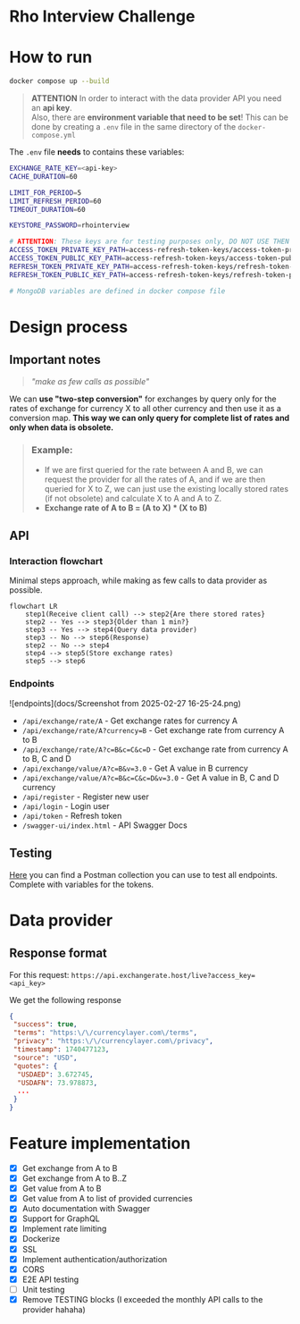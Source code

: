 # Rho Interview Challenge

# How to run 

```bash
docker compose up --build
```

> **ATTENTION**
> In order to interact with the data provider API you need an **api key**.\
> Also, there are **environment variable that need to be set**! This can be done by creating a `.env` file in the same directory of the `docker-compose.yml`

The `.env` file **needs** to contains these variables:
```bash
EXCHANGE_RATE_KEY=<api-key>
CACHE_DURATION=60

LIMIT_FOR_PERIOD=5
LIMIT_REFRESH_PERIOD=60
TIMEOUT_DURATION=60

KEYSTORE_PASSWORD=rhointerview

# ATTENTION: These keys are for testing purposes only, DO NOT USE THEN IM PRODUCTION!
ACCESS_TOKEN_PRIVATE_KEY_PATH=access-refresh-token-keys/access-token-private.key
ACCESS_TOKEN_PUBLIC_KEY_PATH=access-refresh-token-keys/access-token-public.key
REFRESH_TOKEN_PRIVATE_KEY_PATH=access-refresh-token-keys/refresh-token-private.key
REFRESH_TOKEN_PUBLIC_KEY_PATH=access-refresh-token-keys/refresh-token-public.key

# MongoDB variables are defined in docker compose file
```

# Design process

## Important notes

> *"make as few calls as possible"*

We can **use "two-step conversion"** for exchanges by query only for the rates of exchange for currency X to all other currency and then use it as a conversion map. **This way we can only query for complete list of rates and only when data is obsolete.**

> ### Example:
>
> - If we are first queried for the rate between A and B, we can request the provider for all the rates of A, and if we are then queried for X to Z, we can just use the existing locally stored rates (if not obsolete) and calculate X to A and A to Z.
> - **Exchange rate of A to B = (A to X) * (X to B)**

## API 

### Interaction flowchart

Minimal steps approach, while making as few calls to data provider as possible.

```mermaid
flowchart LR
    step1(Receive client call) --> step2{Are there stored rates}
    step2 -- Yes --> step3{Older than 1 min?}
    step3 -- Yes --> step4(Query data provider)
    step3 -- No --> step6(Response)
    step2 -- No --> step4
    step4 --> step5(Store exchange rates)
    step5 --> step6
```

### Endpoints

![endpoints](docs/Screenshot from 2025-02-27 16-25-24.png)

- `/api/exchange/rate/A` - Get exchange rates for currency A
- `/api/exchange/rate/A?currency=B` - Get exchange rate from currency A to B
- `/api/exchange/rate/A?c=B&c=C&c=D` - Get exchange rate from currency A to B, C and D
- `/api/exchange/value/A?c=B&v=3.0` - Get A value in B currency
- `/api/exchange/value/A?c=B&c=C&c=D&v=3.0` - Get A value in B, C and D currency
- `/api/register` - Register new user
- `/api/login` - Login user
- `/api/token` - Refresh token
- `/swagger-ui/index.html` - API Swagger Docs

## Testing

[Here](docs/Rho%20Interview%20Challenge.postman_collection.json) you can find a Postman collection you can use to test all endpoints. Complete with variables for the tokens.

# Data provider

## Response format

For this request: `https://api.exchangerate.host/live?access_key=<api_key>`

We get the following response

```json
{
 "success": true,
 "terms": "https:\/\/currencylayer.com\/terms",
 "privacy": "https:\/\/currencylayer.com\/privacy",
 "timestamp": 1740477123,
 "source": "USD",
 "quotes": {
  "USDAED": 3.672745,
  "USDAFN": 73.978873,
  ...
 }
}
```

# Feature implementation

- [x] Get exchange from A to B
- [x] Get exchange from A to B..Z
- [x] Get value from A to B
- [x] Get value from A to list of provided currencies
- [x] Auto documentation with Swagger
- [x] Support for GraphQL
- [x] Implement rate limiting
- [x] Dockerize
- [x] SSL
- [x] Implement authentication/authorization
- [x] CORS
- [x] E2E API testing
- [ ] Unit testing
- [x] Remove TESTING blocks (I exceeded the monthly API calls to the provider hahaha)